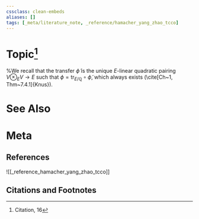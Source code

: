 ```yaml
---
cssclass: clean-embeds
aliases: []
tags: [_meta/literature_note, _reference/hamacher_yang_zhao_tcco]
---
```

# Topic[^1]


%We recall that the transfer $\widetilde{\phi}$ is the unique $E$-linear quadratic pairing $V {\otimes}_E V \to E$ such that $\phi = \mathrm{tr}_{E/\mathbb{Q}} \circ \widetilde{\phi}$, which always exists (\cite[Ch~1, Thm~7.4.1]{Knus}). 



# See Also

# Meta
## References
![[_reference_hamacher_yang_zhao_tcco]]


## Citations and Footnotes
[^1]: Citation, 16